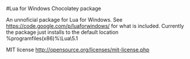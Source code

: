 #Lua for Windows Chocolatey package

An unnoficial package for Lua for Windows.
See https://code.google.com/p/luaforwindows/ for what is included.
Currently the package just installs to the default location %programfiles(x86)%\Lua\5.1

MIT license
http://opensource.org/licenses/mit-license.php


